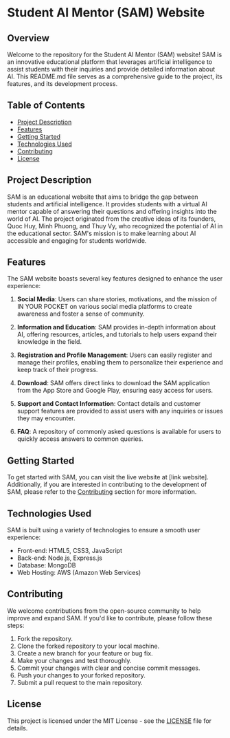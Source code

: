 # Student AI Mentor (SAM) Website

## Overview

Welcome to the repository for the Student AI Mentor (SAM) website! SAM is an innovative educational platform that leverages artificial intelligence to assist students with their inquiries and provide detailed information about AI. This README.md file serves as a comprehensive guide to the project, its features, and its development process.

## Table of Contents

- [Project Description](#project-description)
- [Features](#features)
- [Getting Started](#getting-started)
- [Technologies Used](#technologies-used)
- [Contributing](#contributing)
- [License](#license)

## Project Description

SAM is an educational website that aims to bridge the gap between students and artificial intelligence. It provides students with a virtual AI mentor capable of answering their questions and offering insights into the world of AI. The project originated from the creative ideas of its founders, Quoc Huy, Minh Phuong, and Thuy Vy, who recognized the potential of AI in the educational sector. SAM's mission is to make learning about AI accessible and engaging for students worldwide.

## Features

The SAM website boasts several key features designed to enhance the user experience:

1. **Social Media**: Users can share stories, motivations, and the mission of IN YOUR POCKET on various social media platforms to create awareness and foster a sense of community.

2. **Information and Education**: SAM provides in-depth information about AI, offering resources, articles, and tutorials to help users expand their knowledge in the field.

3. **Registration and Profile Management**: Users can easily register and manage their profiles, enabling them to personalize their experience and keep track of their progress.

4. **Download**: SAM offers direct links to download the SAM application from the App Store and Google Play, ensuring easy access for users.

5. **Support and Contact Information**: Contact details and customer support features are provided to assist users with any inquiries or issues they may encounter.

6. **FAQ**: A repository of commonly asked questions is available for users to quickly access answers to common queries.

## Getting Started

To get started with SAM, you can visit the live website at [link website]. Additionally, if you are interested in contributing to the development of SAM, please refer to the [Contributing](#contributing) section for more information.

## Technologies Used

SAM is built using a variety of technologies to ensure a smooth user experience:

- Front-end: HTML5, CSS3, JavaScript
- Back-end: Node.js, Express.js
- Database: MongoDB
- Web Hosting: AWS (Amazon Web Services)

## Contributing

We welcome contributions from the open-source community to help improve and expand SAM. If you'd like to contribute, please follow these steps:

1. Fork the repository.
2. Clone the forked repository to your local machine.
3. Create a new branch for your feature or bug fix.
4. Make your changes and test thoroughly.
5. Commit your changes with clear and concise commit messages.
6. Push your changes to your forked repository.
7. Submit a pull request to the main repository.

## License

This project is licensed under the MIT License - see the [LICENSE](LICENSE) file for details.
